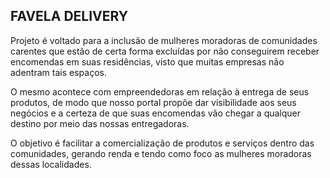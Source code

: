 ## FAVELA DELIVERY


Projeto é voltado para a inclusão de mulheres moradoras de comunidades carentes que estão de certa forma excluídas por não conseguirem receber encomendas em suas residências, visto que muitas empresas não adentram tais espaços.

O mesmo acontece com empreendedoras em relação à entrega de seus produtos, de modo que nosso portal propõe dar visibilidade aos seus negócios e a certeza de que suas encomendas vão chegar a qualquer destino por meio das nossas entregadoras.

O objetivo é facilitar a comercialização de produtos e serviços dentro das comunidades, gerando renda e tendo como foco as mulheres moradoras dessas localidades.
